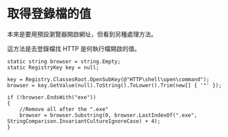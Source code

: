 # 取得登錄檔的值


本來是要用預設瀏覽器開啟網址，但看到另種處理方法。

<!--more-->

這方法是去登錄檔找 HTTP 是何執行檔開啟的值。

```CSharp
static string browser = string.Empty;
static RegistryKey key = null;

key = Registry.ClassesRoot.OpenSubKey(@"HTTP\shell\open\command");
browser = key.GetValue(null).ToString().ToLower().Trim(new[] { '"' });

if (!browser.EndsWith("exe"))
{
	//Remove all after the ".exe"
	browser = browser.Substring(0, browser.LastIndexOf(".exe", StringComparison.InvariantCultureIgnoreCase) + 4);
}
```

